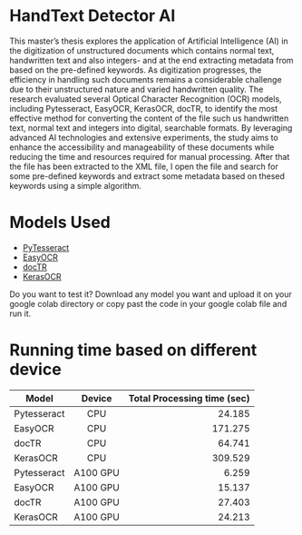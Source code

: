 
# **HandText Detector AI**

This master’s thesis explores the application of Artificial Intelligence (AI) in the digitization of unstructured documents which contains normal text, handwritten text and also integers- and at the end extracting metadata from based on the pre-defined keywords. As digitization progresses, the efficiency in handling such documents remains a considerable challenge due to their unstructured nature and varied handwritten quality. The research evaluated several Optical Character Recognition (OCR) models, including Pytesseract, EasyOCR, KerasOCR, docTR, to identify the most effective method for converting the content of the file such us handwritten text, normal text and integers into digital, searchable formats. By leveraging advanced AI technologies and extensive experiments, the study aims to enhance the accessibility and manageability of these documents while reducing the time and resources required for manual processing. After that the file has been extracted to the XML file, I open the file and search for some pre-defined keywords and extract some metadata based on thesed keywords using a simple algorithm. 

# Models Used
*  [PyTesseract](https://pypi.org/project/pytesseract/)
*  [EasyOCR](https://github.com/JaidedAI/EasyOCR)
*  [docTR](https://github.com/mindee/doctr)
*  [KerasOCR](https://github.com/faustomorales/keras-ocr)

Do you want to test it?
Download any model you want and upload it on your google colab directory or copy past the code in your google colab file and run it. 


# Running time based on different device 
| Model         | Device        | Total Processing time (sec) |
| ------------- |:-------------:| ---------------------------:|
| Pytesseract   | CPU           | 24.185                      |
| EasyOCR       | CPU           | 171.275                     |
| docTR         | CPU           | 64.741                      |
| KerasOCR      | CPU           | 309.529                     |
| Pytesseract   | A100 GPU      | 6.259                       |
| EasyOCR       | A100 GPU      | 15.137                      |
| docTR         | A100 GPU      | 27.403                      |
| KerasOCR      | A100 GPU      | 24.213                      |
